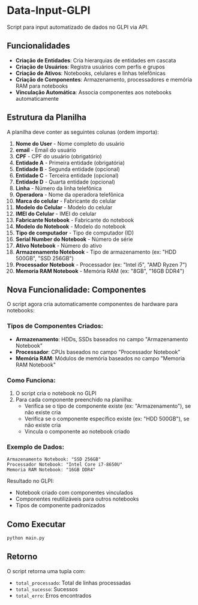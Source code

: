 # Data-Input-GLPI

Script para input automatizado de dados no GLPI via API.

## Funcionalidades

- **Criação de Entidades**: Cria hierarquias de entidades em cascata
- **Criação de Usuários**: Registra usuários com perfis e grupos
- **Criação de Ativos**: Notebooks, celulares e linhas telefônicas
- **Criação de Componentes**: Armazenamento, processadores e memória RAM para notebooks
- **Vinculação Automática**: Associa componentes aos notebooks automaticamente

## Estrutura da Planilha

A planilha deve conter as seguintes colunas (ordem importa):

1. **Nome do User** - Nome completo do usuário
2. **email** - Email do usuário  
3. **CPF** - CPF do usuário (obrigatório)
4. **Entidade A** - Primeira entidade (obrigatória)
5. **Entidade B** - Segunda entidade (opcional)
6. **Entidade C** - Terceira entidade (opcional)
7. **Entidade D** - Quarta entidade (opcional)
8. **Linha** - Número da linha telefônica
9. **Operadora** - Nome da operadora telefônica
10. **Marca do celular** - Fabricante do celular
11. **Modelo do Celular** - Modelo do celular
12. **IMEI do Celular** - IMEI do celular
13. **Fabricante Notebook** - Fabricante do notebook
14. **Modelo do Notebook** - Modelo do notebook
15. **Tipo de computador** - Tipo de computador (ID)
16. **Serial Number do Notebook** - Número de série
17. **Ativo Notebook** - Número do ativo
18. **Armazenamento Notebook** - Tipo de armazenamento (ex: "HDD 500GB", "SSD 256GB")
19. **Processador Notebook** - Processador (ex: "Intel i5", "AMD Ryzen 7")
20. **Memoria RAM Notebook** - Memória RAM (ex: "8GB", "16GB DDR4")

## Nova Funcionalidade: Componentes

O script agora cria automaticamente componentes de hardware para notebooks:

### Tipos de Componentes Criados:
- **Armazenamento**: HDDs, SSDs baseados no campo "Armazenamento Notebook"
- **Processador**: CPUs baseados no campo "Processador Notebook"  
- **Memória RAM**: Módulos de memória baseados no campo "Memoria RAM Notebook"

### Como Funciona:
1. O script cria o notebook no GLPI
2. Para cada componente preenchido na planilha:
   - Verifica se o tipo de componente existe (ex: "Armazenamento"), se não existe cria
   - Verifica se o componente específico existe (ex: "HDD 500GB"), se não existe cria
   - Vincula o componente ao notebook criado

### Exemplo de Dados:
```
Armazenamento Notebook: "SSD 256GB"
Processador Notebook: "Intel Core i7-8650U"  
Memoria RAM Notebook: "16GB DDR4"
```

Resultado no GLPI:
- Notebook criado com componentes vinculados
- Componentes reutilizáveis para outros notebooks
- Tipos de componente padronizados

## Como Executar

```bash
python main.py
```

## Retorno

O script retorna uma tupla com:
- `total_processado`: Total de linhas processadas
- `total_sucesso`: Sucessos
- `total_erro`: Erros encontrados
